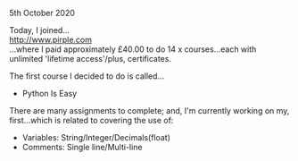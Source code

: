 5th October 2020 

Today, I joined...  
http://www.pirple.com  
...where I paid approximately £40.00 to do 14 x courses...each with unlimited 'lifetime access'/plus, certificates.

The first course I decided to do is called...  
- Python Is Easy    

There are many assignments to complete; and, I'm currently working on my, first...which is related to covering the use of:   
- Variables: String/Integer/Decimals(float)
- Comments: Single line/Multi-line
